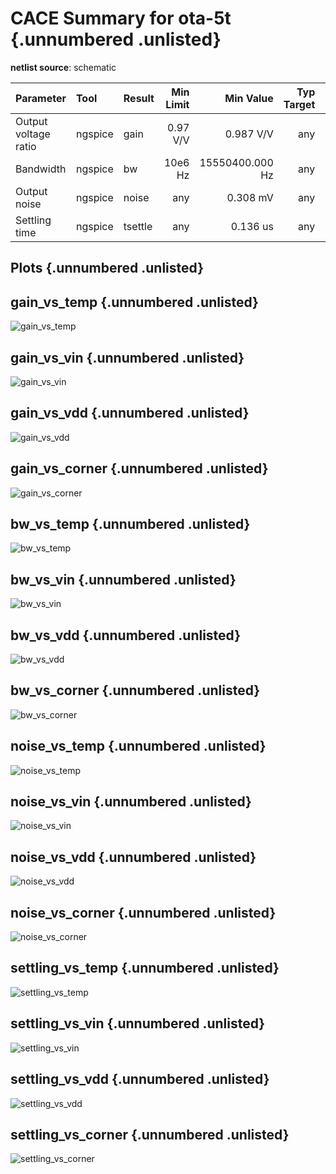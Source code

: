 
# CACE Summary for ota-5t {.unnumbered .unlisted}

**netlist source**: schematic

|      Parameter       |         Tool         |     Result      | Min Limit  |  Min Value   | Typ Target |  Typ Value   | Max Limit  |  Max Value   |  Status  |
| :------------------- | :------------------- | :-------------- | ---------: | -----------: | ---------: | -----------: | ---------: | -----------: | :------: |
| Output voltage ratio | ngspice              | gain                 |        0.97 V/V |  0.987 V/V |          any |  1.000 V/V |     1.03 V/V |  1.007 V/V |   Pass ✅    |
| Bandwidth            | ngspice              | bw                   |         10e6 Hz | 15550400.000 Hz |          any | 26912100.000 Hz |          any | 34052200.000 Hz |   Pass ✅    |
| Output noise         | ngspice              | noise                |             any |   0.308 mV |          any |   0.371 mV |         1 mV |   0.454 mV |   Pass ✅    |
| Settling time        | ngspice              | tsettle              |             any |   0.136 us |          any |   0.143 us |        10 us |   0.155 us |   Pass ✅    |


## Plots {.unnumbered .unlisted}

## gain_vs_temp {.unnumbered .unlisted}

![gain_vs_temp](./ota-5t/schematic/gain_vs_temp.png)

## gain_vs_vin {.unnumbered .unlisted}

![gain_vs_vin](./ota-5t/schematic/gain_vs_vin.png)

## gain_vs_vdd {.unnumbered .unlisted}

![gain_vs_vdd](./ota-5t/schematic/gain_vs_vdd.png)

## gain_vs_corner {.unnumbered .unlisted}

![gain_vs_corner](./ota-5t/schematic/gain_vs_corner.png)

## bw_vs_temp {.unnumbered .unlisted}

![bw_vs_temp](./ota-5t/schematic/bw_vs_temp.png)

## bw_vs_vin {.unnumbered .unlisted}

![bw_vs_vin](./ota-5t/schematic/bw_vs_vin.png)

## bw_vs_vdd {.unnumbered .unlisted}

![bw_vs_vdd](./ota-5t/schematic/bw_vs_vdd.png)

## bw_vs_corner {.unnumbered .unlisted}

![bw_vs_corner](./ota-5t/schematic/bw_vs_corner.png)

## noise_vs_temp {.unnumbered .unlisted}

![noise_vs_temp](./ota-5t/schematic/noise_vs_temp.png)

## noise_vs_vin {.unnumbered .unlisted}

![noise_vs_vin](./ota-5t/schematic/noise_vs_vin.png)

## noise_vs_vdd {.unnumbered .unlisted}

![noise_vs_vdd](./ota-5t/schematic/noise_vs_vdd.png)

## noise_vs_corner {.unnumbered .unlisted}

![noise_vs_corner](./ota-5t/schematic/noise_vs_corner.png)

## settling_vs_temp {.unnumbered .unlisted}

![settling_vs_temp](./ota-5t/schematic/settling_vs_temp.png)

## settling_vs_vin {.unnumbered .unlisted}

![settling_vs_vin](./ota-5t/schematic/settling_vs_vin.png)

## settling_vs_vdd {.unnumbered .unlisted}

![settling_vs_vdd](./ota-5t/schematic/settling_vs_vdd.png)

## settling_vs_corner {.unnumbered .unlisted}

![settling_vs_corner](./ota-5t/schematic/settling_vs_corner.png)
